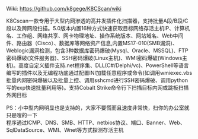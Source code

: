 Wiki: https://github.com/k8gege/K8CScan/wiki<br>

K8Cscan一款专用于大型内网渗透的高并发插件化扫描器，支持批量A段/B段/C段以及跨网段扫描。5.0版本内置16种方式快速获取目标网络存活主机IP、计算机名、工作组、网络共享、网卡物理地址、操作系统版本、网站域名、Web中间件、路由器（Cisco）、数据库等网络资产信息,内置MS17-010(SMB漏洞)、Weblogic漏洞检测，包含3种数据库密码爆破(Mysql、Oracle、MSSQL)、FTP密码爆破(文件服务器)、SSH密码爆破(Linux主机)、WMI密码爆破(Windows主机)。高度自定义插件支持.net程序集、DLL(C#/Delphi/vc)、PowerShell等语言编写的插件以及无编程功底通过配置INI加载任意程序或命令(如调用wmiexec.vbs批量内网密码爆破以及批量上控、调用sshcmd进行SSH密码爆破、调用python写的exp快速批量利用等)。支持Cobalt Strike命令行下扫描目标内网或跳板扫描外网目标

PS：小中型内网明显也是支持的，大家不要慌而且速度非常快，扫你的办公室就只是嗖的一下<br>
程序通过ICMP、DNS、SMB、HTTP、netbios协议、端口、Banner、Web、SqlDataSource、WMI、Wnet等方式探测存活主机
